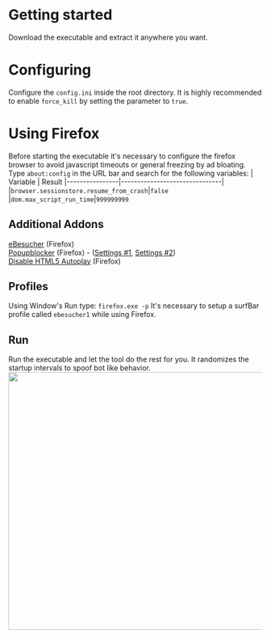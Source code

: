 # Getting started

Download the executable and extract it anywhere you want.

# Configuring

Configure the `config.ini` inside the root directory.
It is highly recommended to enable `force_kill` by setting the parameter to `true`.

# Using Firefox

Before starting the executable it's necessary to configure the firefox browser to avoid javascript timeouts or general freezing by ad bloating.
Type `about:config` in the URL bar and search for the following variables:
|       Variable         | Result
|----------------|-------------------------------|
|`browser.sessionstore.resume_from_crash`|`false`
|`dom.max_script_run_time`|`999999999`            

## Additional Addons

[eBesucher](https://addons.mozilla.org/de/firefox/addon/ebesucher-addon1) (Firefox) <br/>
[Popupblocker](https://addons.mozilla.org/de/firefox/addon/popupblockerall) (Firefox) - ([Settings #1](https://i.imgur.com/8gFfNt6.png), [Settings #2](https://i.imgur.com/s8Om9qQ.png)) <br/>
[Disable HTML5 Autoplay](https://addons.mozilla.org/de/firefox/addon/disable-autoplay) (Firefox) <br/>


## Profiles

Using Window's Run type:
`firefox.exe -p`
It's necessary to setup a surfBar profile called `ebesucher1` while using Firefox.


## Run

Run the executable and let the tool do the rest for you. It randomizes the startup intervals to spoof bot like behavior.
  <img width="977" height="510" src="https://i.imgur.com/efKTxiG.png">
